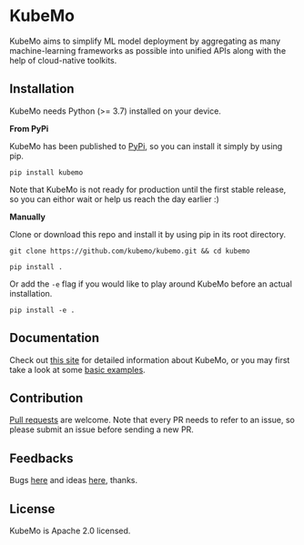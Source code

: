 # KubeMo

KubeMo aims to simplify ML model deployment by aggregating as many machine-learning frameworks as possible into unified APIs along with the help of cloud-native toolkits.


## Installation

KubeMo needs Python (>= 3.7) installed on your device.

**From PyPi**

KubeMo has been published to [PyPi](https://pypi.org/), so you can install it simply by using pip.

```
pip install kubemo
```

Note that KubeMo is not ready for production until the first stable release, so you can eithor wait or help us reach the day earlier :)

**Manually**

Clone or download this repo and install it by using pip in its root directory.

```
git clone https://github.com/kubemo/kubemo.git && cd kubemo

pip install .
```

Or add the `-e` flag if you would like to play around KubeMo before an actual installation.

```
pip install -e .
```

## Documentation

Check out [this site](https://kubemo.github.io/kubemo) for detailed information about KubeMo, or you may first take a look at some [basic examples](./example/).

## Contribution

[Pull requests](https://github.com/kubemo/kubemo/pulls) are welcome. Note that every PR needs to refer to an issue, so please submit an issue before sending a new PR.

## Feedbacks

Bugs [here](https://github.com/kubemo/kubemo/issues) and ideas [here](https://github.com/kubemo/kubemo/discussions), thanks.

## License

KubeMo is Apache 2.0 licensed.